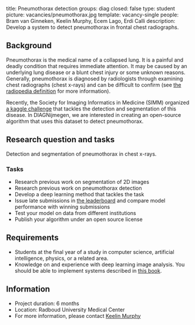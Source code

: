 title: Pneumothorax detection
groups: diag
closed: false
type: student
picture: vacancies/pneumothorax.jpg
template: vacancy-single
people: Bram van Ginneken, Keelin Murphy, Ecem Lago, Erdi Calli
description: Develop a system to detect pneumothorax in frontal chest radiographs.


## Background
Pneumothorax is the medical name of a collapsed lung. It is a painful and deadly condition that requires immediate attention. It may be caused by an underlying lung disease or a blunt chest injury or some unknown reasons. Generally, pneumothorax is diagnosed by radiologists through examining chest radiographs (chest x-rays) and can be difficult to confirm (see [the radiopedia definition](https://radiopaedia.org/articles/pneumothorax) for more information). 

Recently, the Society for Imaging Informatics in Medicine (SIMM) organized [a kaggle challenge](https://www.kaggle.com/c/siim-acr-pneumothorax-segmentation/overview) that tackles the detection and segmentation of this disease. In DIAGNijmegen, we are interested in creating an open-source algorithm that uses this dataset to detect pneumothorax.

## Research question and tasks
Detection and segmentation of pneumothorax in chest x-rays. 

### Tasks
* Research previous work on segmentation of 2D images
* Research previous work on pneumothorax detection
* Develop a deep learning method that tackles the task
* Issue late submissions in [the leaderboard](https://www.kaggle.com/c/siim-acr-pneumothorax-segmentation/) and compare model performance with winning submissions
* Test your model on data from different institutions
* Publish your algorithm under an open source license

<!-- ## Innovation --> 

## Requirements

- Students at the final year of a study in computer science, artificial intelligence, physics, or a related area.
- Knowledge on and experience with deep learning image analysis. You should be able to implement systems described in [this book](https://www.manning.com/books/deep-learning-with-python). 

## Information

- Project duration: 6 months
- Location: Radboud University Medical Center
- For more information, please contact [Keelin Murphy](http://diagnijmegen.nl/index.php/Person?name=Keelin_Murphy)

